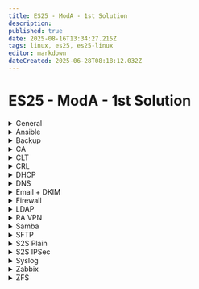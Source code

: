 ```yaml
---
title: ES25 - ModA - 1st Solution
description: 
published: true
date: 2025-08-16T13:34:27.215Z
tags: linux, es25, es25-linux
editor: markdown
dateCreated: 2025-06-28T08:18:12.032Z
---
```


# ES25 - ModA - 1st Solution

[//]: <> (General)
<details>
<summary>General</summary>

- Hostname
- Network configuration
- Time Zone
- Keyboard layout
- NTP
- Create `/ca` directory
  
</details>

[//]: <> (Ansible)
<details>
<summary>Ansible</summary>

1. SSH Key distrib + General config
2. Syslog over TLS (Pregenerate cert - create record for this in DNS too)
  ```
destination d_dest{
  syslog(
    "SRV.lego.dk"
      port(6514)
      transport("tls")
      tls(
        cert-file("/ca/CLT.pem")
        key-file("/ca/CLT.key")
        ca-file("/ca/CA.crt")
      )
  );
};

log {
	source(s_src);
	destination(d_dest);
};
  ```
3. SNMP oid for CPU load avarage `1.3.6.1.4.1.2021.10.1.3.1`
```
agentaddress 0.0.0.0, [::]

createuser Administrator MD5 "Passw0rd!" AES256C "Passw0rd!"
rouser Administrator authpriv  
```  
4. Ldap login as on CLT
Edit <kbd>/etc/sssd/sssd.conf</kbd>, add:
```
services=nss, pam
```
  Enable auto home directory creation with this command:
```bash
	pam-auth-update --enable mkhomedir
```
5. SMB Share automount
6. Default webserver (TLS)
  DON'T FORGET PAGE CONTENT
  
</details>

[//]: <> (Backup)
<details>
<summary>Backup</summary>
  
  ```bash
#!/bin/bash

# Variables
date=$(date '+%Y-%m-%d_%H:%M:%S')
backupPath="/tmp/$date.tar.gz"

# Logic
tar -cvzf $backupPath /share/users
scp $backupPath root@HQ-SAM-2:/backup/users
rm $backupPath
  ```
  
Add cronjob that runs every five minute and place all output to `/dev/null`
</details>

[//]: <> (CA)
<details>
<summary>CA</summary>

  **First, create the CA and SUBCA certificates.**
  
  ```bash
  # Create the CA key and certificate
  openssl genrsa -aes256 -out CA.key 4096
  openssl req -new -nodes -x509 \
    -key CA.key -sha256 \
    -out CA.crt \
    -days 7200 \
    -subj '/C=DK/O=Lego APS/CN=Lego APS Root CA'
  
  # Create the SUBCA
  ## Create the v3 extension file for the SUBCA
  cat <<EOF > SUBCA.v3.ext
  subjectKeyIdentifier=hash
  authorityKeyIdentifier=keyid:always,issuer
  basicConstraints=CA:TRUE
  crlDistributionPoints=URI:http://crl.lego.dk/root_crl.pem
  EOF
  
  ## Now create a request for the SUBCA and sign it with the CA
  openssl req -new -nodes \
    -newkey rsa:4096 \
    -keyout SUBCA.key \
    -out SUBCA.csr \
    -subj '/C=DK/O=Lego APS/CN=Lego APS Intermediate CA'
  
  openssl x509 -req -CA CA.crt -CAkey CA.key -CAcreateserial \
    -in SUBCA.csr -out SUBCA.crt -days 3650 -sha256 \
    -extfile SUBCA.v3.ext
  ```
  
  **Now, create directories for all hosts which need certificates. After that, create a base v3 extension file like this:**
  
  ```ini
  authorityKeyIdentifier=keyid,issuer
  basicConstraints=CA:FALSE
  keyUsage=keyEncipherment,dataEncipherment,digitalSignature,nonRepudiation
  crlDistributionPoints=URI:http://crl.lego.dk/sub_crl.pem
  subjectAltName=@alt_names
  
  [alt_names]
  DNS.1=
  IP.1=
  email.1=
  ```
  
  **After that, distribute this to all directories and fill them accordingly. Then, use the following script to create and sign all certificates.**
  
  ```bash
#!/bin/bash

cd /ca

hostnames=("HQ-DC" "HQ-DMZ-1" "HQ-DMZ-2" "R-HQ" "HOME" "R-BR" "BR-SRV" "BR-CL")
domains=(".billund" ".billund" ".billund" ".billund" "" ".herning" ".herning" ".herning")
ips=("10.1.10.11" "10.1.20.11" "10.1.20.12" "10.1.10.1" "10.1.10.1" "10.200.0.2" "10.2.10.11" "10.2.10.11")

for i in {0..7}; do
        name="${hostnames[$i]}"
        fullname="${hostnames[$i]}${domains[$1]}.lego.dk"
        filename="$name/$name"
        ip="${ips[$i]}"

        openssl req -new -nodes -newkey rsa:4096 -keyout $filename.key -out $filename.csr -subj "/C=DK/O=Lego APS/CN=$fullname"
        openssl x509 -req -CA SUBCA.crt -CAkey SUBCA.key -CAcreateserial -in $filename.csr -out $filename.crt -days 365 -sha256 -extfile $name/base.v3.ext

        sshpass -p "Passw0rd!" ssh-copy-id $ip

        scp CA.crt SUBCA.crt $filename.crt $filename.key $ip:/ca/
done
```
  
</details>


[//]: <> (CLT)
<details>
<summary>CLT</summary>
  
  ```bash
apt install -y gnome, thunderbird, filezilla
  ```
  
After the installation is done, restart the computer and use these commands to be able to configure it using Ansible.
  
  ```bash
adduser ansible # You will have some dialog, give it password and spam ENTER
  
echo "ansible	ALL=(ALL:ALL) NOPASSWD:ALL" >> /etc/sudoers
  ```
  
</details>

[//]: <> (CRL)
<details>
<summary>CRL</summary>

  After the certificates are already done
  
</details>

[//]: <> (DHCP)
<details>
<summary>DHCP</summary>
- Generate a key on DNS server and copy it to /etc/dhcp/
- Edit /etc/default/isc-dhcp-server add the interface to IPv4
- Copy the content of key to the end of /etc/dhcp/dhcpd.conf
- Create a failover peer:
```cfg
failover peer "fail" {
	  primary;
  	address 10.1.10.21;
  	peer address 10.1.10.22;
  	mclt 3600;
  	split 128;
  	load balance max seconds 3;
}
```
- Edit the configuration for your needs.
- Copy the files to HQ-SAM-2 and BR-SRV. Adjust failover settings on HQ-SAM-2, and adjust scope settings on BR-SRV!
  
Install **isc-dhcp-relay** role to **R-BR** and **R-HQ**.
Make sure the delimiter is a space in the config! Not ',' or ';'
</details>


[//]: <> (DNS)
<details>
<summary>DNS</summary>
Create all views! Don't forget to create every record and don't forget to add SPF and DKIM
SPF: @ IN TXT "v=spf1 a mx -all"
DMARC: _dmarc IN TXT "v=DMARC1,p=quarantine"
SRV: _submission._tcp.mail.lego.dk SRV 10 0 587 mail.lego.dk
SRV: _imaps._tcp.mail.lego.dk SRV 10 0 993 mail.lego.dk
</details>

[//]: <> (Email + DKIM)
<details>
<summary>Email + DKIM</summary>

  
</details>

[//]: <> (Firewall)
<details>
<summary>Firewall</summary>

  
</details>

[//]: <> (LDAP)
<details>
<summary>LDAP</summary>

  
</details>

[//]: <> (RA VPN)
<details>
<summary>RA VPN</summary>

  
</details>


[//]: <> (Samba)
<details>
<summary>Samba</summary>

  
</details>

[//]: <> (SFTP)
<details>
<summary>SFTP</summary>
Install **FileZilla**
Add a new host where you enter the credentials of *carl*, the destination as *BR-SRV.herning.lego.dk*, and the main directory too wwwroot so use */var/www/html*
  
</details>


[//]: <> (S2S Plain)
<details>
<summary>S2S Plain</summary>

  Add to <kbd>/etc/network/interfaces</kbd>
  
  ```
auto ipsec0
iface ipsec0 inet static
  address 10.200.0.1/24
  pre-up ip tunnel add ipsec0 mode gre local 203.0.113.2 remote 203.0.113.10
  up ip link set ipsec0 up
  down ip link set ipsec0 down
  post-down ip tunnel del ipsec0
```
  
</details>

[//]: <> (S2S IPSec)
<details>
<summary>S2S IPSec</summary>

  Edit <kbd>/etc/strongswan.conf</kbd>
  
  ```c
charon {
  ...
  retransmit_tries = 3
  retransmit_timeout = 0.6
  retransmit_base = 1.1
}
```
  
</details>

[//]: <> (Syslog)
<details>
<summary>Syslog</summary>

  ```
source s_dhcp {
  syslog(
    ip-protocol(4)
    port(6514)
    transport("tls")
    tls (
      cert-file("/ca/SRV.pem")
      key-file("/ca/SRV.key")
      ca-file("/ca/CA.crt")
      ca-dir("/ca/")
    )
  );
};

destination d_dhcp {
    file("/log/dhcp.log");
};
  
destination d_else {
    file("/log/dump.log");
};

filter f_dhcp{
  program("dhcpd") or program("dhclient");
};
  
log{
  source(s_dhcp);
  filter(f_dhcp);
  destination(d_dhcp);
};
  
log{
  source(s_dhcp);
  filter {
     not filter(f_dhcp)
  };
  destination(d_else);
};
  ```
  
</details>

[//]: <> (Zabbix)
<details>
<summary>Zabbix</summary>
Install following packages
```bash
apt install \
  apache2 libapache2-mod-php php-mysql \
  zabbix-server-mysql zabbix-frontend-php zabbix-agent zabbix-web-service \
  snmp
```
  
- Edit configuration file, include database password!
- Create a copy of /usr/share/doc/zabbix-mysql/README.debian, make it executeable and get rid off not neccessary lines.
- Run the script
- Create /etc/zabbix/alert.d/log.sh and give it execute permission 
```bash
#!/bin/bash
date=$(date '+%Y-%m-%d_%H:%M:%S')
echo "[$date] - $1 - $2" >> $3
```
  
Enable Zabbix, and make the replace the Alias with docuemnt root in the config file.
  
Restart apache2 and zabbix-server services.
</details>

[//]: <> (ZFS)
<details>
<summary>ZFS</summary>
```bash
apt install linux-headers-amd64 zfsutils-linux
```

Create a script that will create your ZFS pool:
```
mkdir /scripts
touch /scripts/zfs.sh
chmod +x /scripts/zfs.sh
ls -l /dev/disks/by-path/ | rev | cut -d' ' -f 3 | rev >> /scripts/zfs.sh
```
  
Edit /scripts/zfs.sh
```sh
	zpool create pool \
  	-O encryption="aes-256-gcm" \
  	-O keyformat="passphrase" \
  		raidz1 \
  			Put here the names of disks
```
  
Create a pool
```bash
mkdir /share
zfs create -o mountpoint=/share pool/share
mkdir /share/users
```
  
Make it auto mountable
```bash
echo "Passw0rd!" > /etc/passphrase
chown root:root /etc/passphrase
chmod 600 /etc/passphrase
echo "#!/bin/bash" > /etc/rc.local
echo "zfs mount -l -la < /etc/passphrase" >> /etc/rc.local
chmod +x /etc/rc.local
  
</details>


[//]: <> (Web)
<details>
<summary>Web</summary>
```bash
apt install cowsay
```
  
</details>



